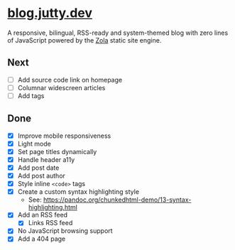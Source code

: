 # [blog.jutty.dev](https://blog.jutty.dev)

A responsive, bilingual, RSS-ready and system-themed blog with zero lines of JavaScript powered by the [Zola](https://getzola.org) static site engine.

## Next
- [ ] Add source code link on homepage
- [ ] Columnar widescreen articles
- [ ] Add tags

## Done
- [x] Improve mobile responsiveness
- [x] Light mode
- [x] Set page titles dynamically
- [x] Handle header a11y
- [x] Add post date
- [x] Add post author
- [x] Style inline `<code>` tags
- [x] Create a custom syntax highlighting style 
  - See: <https://pandoc.org/chunkedhtml-demo/13-syntax-highlighting.html>
- [x] Add an RSS feed
  - [x] Links RSS feed
- [x] No JavaScript browsing support
- [x] Add a 404 page
